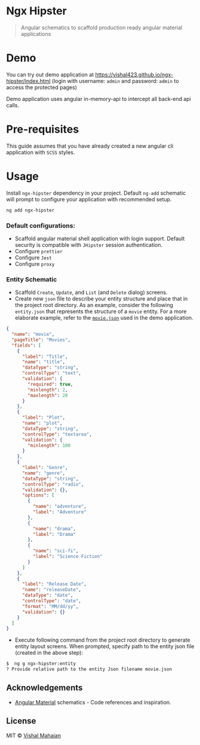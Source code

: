 # Ngx Hipster

> Angular schematics to scaffold production ready angular material applications

# Demo

You can try out demo application at https://vishal423.github.io/ngx-hipster/index.html (login with username: `admin` and password: `admin` to access the protected pages)

Demo application uses angular in-memory-api to intercept all back-end api calls.

# Pre-requisites

This guide assumes that you have already created a new angular cli application with `SCSS` styles.

# Usage

Install `ngx-hipster` dependency in your project. Default `ng-add` schematic will prompt to configure your application with recommended setup.

```bash
ng add ngx-hipster
```

### Default configurations:

- Scaffold angular material shell application with login support. Default security is compatible with `JHipster` session authentication.
- Configure `prettier`
- Configure `Jest`
- Configure `proxy`

### Entity Schematic

- Scaffold `Create`, `Update`, and `List` (and `Delete` dialog) screens.
- Create new `json` file to describe your entity structure and place that in the project root directory. As an example, consider the following `entity.json` that represents the structure of a `movie` entity. For a more elaborate example, refer to the [`movie.json`](https://github.com/vishal423/ngx-hipster/blob/master/ngx-hipster-sample/movie.json) used in the demo application.

```json
{
  "name": "movie",
  "pageTitle": "Movies",
  "fields": [
    {
      "label": "Title",
      "name": "title",
      "dataType": "string",
      "controlType": "text",
      "validation": {
        "required": true,
        "minlength": 2,
        "maxlength": 20
      }
    },
    {
      "label": "Plot",
      "name": "plot",
      "dataType": "string",
      "controlType": "textarea",
      "validation": {
        "minlength": 100
      }
    },
    {
      "label": "Genre",
      "name": "genre",
      "dataType": "string",
      "controlType": "radio",
      "validation": {},
      "options": [
        {
          "name": "adventure",
          "label": "Adventure"
        },
        {
          "name": "drama",
          "label": "Drama"
        },
        {
          "name": "sci-fi",
          "label": "Science Fiction"
        }
      ]
    },
    {
      "label": "Release Date",
      "name": "releaseDate",
      "dataType": "date",
      "controlType": "date",
      "format": "MM/dd/yy",
      "validation": {}
    }
  ]
}
```

- Execute following command from the project root directory to generate entity layout screens. When prompted, specify path to the entity json file (created in the above step):

```bash
$  ng g ngx-hipster:entity
? Provide relative path to the entity Json filename movie.json
```

## Acknowledgements

- [Angular Material](https://github.com/angular/components) schematics - Code references and inspiration.

## License

MIT © [Vishal Mahajan](https://twitter.com/vishal423)
